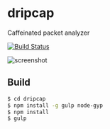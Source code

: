 # dripcap

Caffeinated packet analyzer

[![Build Status](https://travis-ci.org/dripcap/dripcap.svg)](https://travis-ci.org/dripcap/dripcap)

![screenshot](https://github.com/h2so5/dripcap/blob/master/images/screenshot.png)

## Build

```bash
$ cd dripcap
$ npm install -g gulp node-gyp
$ npm install
$ gulp
```
